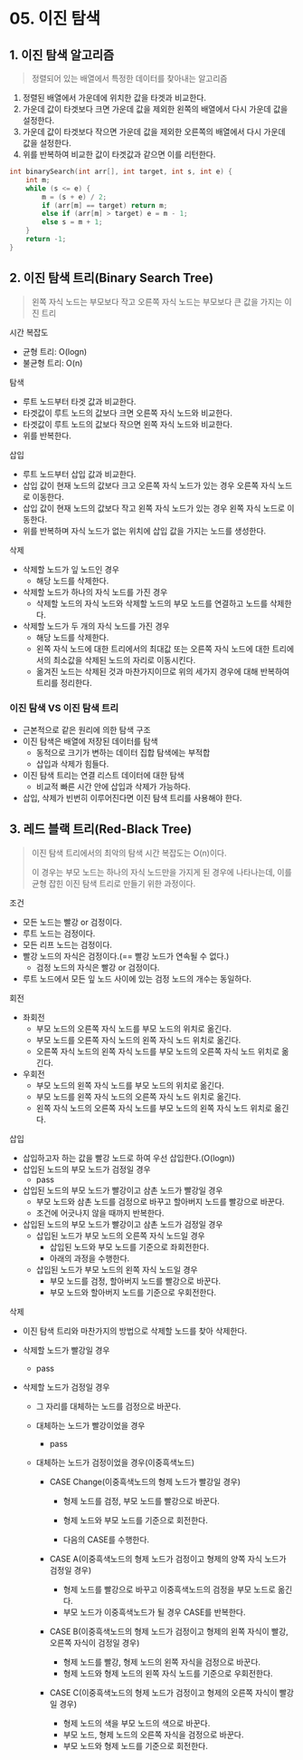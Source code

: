 # 05. 이진 탐색

## 1. 이진 탐색 알고리즘

> 정렬되어 있는 배열에서 특정한 데이터를 찾아내는 알고리즘

1. 정렬된 배열에서 가운데에 위치한 값을 타겟과 비교한다.
2. 가운데 값이 타겟보다 크면 가운데 값을 제외한 왼쪽의 배열에서 다시 가운데 값을 설정한다.
3. 가운데 값이 타겟보다 작으면 가운데 값을 제외한 오른쪽의 배열에서 다시 가운데 값을 설정한다.
4. 위를 반복하여 비교한 값이 타겟값과 같으면 이를 리턴한다.

```c++
int binarySearch(int arr[], int target, int s, int e) {
	int m;
	while (s <= e) {
		m = (s + e) / 2;
		if (arr[m] == target) return m;
		else if (arr[m] > target) e = m - 1;
		else s = m + 1;
	}
	return -1;
}
```



## 2. 이진 탐색 트리(Binary Search Tree)

> 왼쪽 자식 노드는 부모보다 작고 오른쪽 자식 노드는 부모보다 큰 값을 가지는 이진 트리

시간 복잡도

- 균형 트리: O(logn)
- 불균형 트리: O(n)

탐색

- 루트 노드부터 타겟 값과 비교한다.
- 타겟값이 루트 노드의 값보다 크면 오른쪽 자식 노드와 비교한다.
- 타겟값이 루트 노드의 값보다 작으면 왼쪽 자식 노드와 비교한다.
- 위를 반복한다.

삽입

- 루트 노드부터 삽입 값과 비교한다.
- 삽입 값이 현재 노드의 값보다 크고 오른쪽 자식 노드가 있는 경우 오른쪽 자식 노드로 이동한다.
- 삽입 값이 현재 노드의 값보다 작고 왼쪽 자식 노드가 있는 경우 왼쪽 자식 노드로 이동한다.
- 위를 반복하며 자식 노드가 없는 위치에 삽입 값을 가지는 노드를 생성한다.

삭제

- 삭제할 노드가 잎 노드인 경우
  - 해당 노드를 삭제한다.
- 삭제할 노드가 하나의 자식 노드를 가진 경우
  - 삭제할 노드의 자식 노드와 삭제할 노드의 부모 노드를 연결하고 노드를 삭제한다.
- 삭제할 노드가 두 개의 자식 노드를 가진 경우
  - 해당 노드를 삭제한다.
  - 왼쪽 자식 노드에 대한 트리에서의 최대값 또는 오른쪽 자식 노드에 대한 트리에서의 최소값을 삭제된 노드의 자리로 이동시킨다.
  - 옮겨진 노드는 삭제된 것과 마찬가지이므로 위의 세가지 경우에 대해 반복하여 트리를 정리한다.

### 이진 탐색 VS 이진 탐색 트리

- 근본적으로 같은 원리에 의한 탐색 구조
- 이진 탐색은 배열에 저장된 데이터를 탐색
  - 동적으로 크기가 변하는 데이터 집합 탐색에는 부적합
  - 삽입과 삭제가 힘들다.
- 이진 탐색 트리는 연결 리스트 데이터에 대한 탐색
  - 비교적 빠른 시간 안에 삽입과 삭제가 가능하다.
- 삽입, 삭제가 빈번히 이루어진다면 이진 탐색 트리를 사용해야 한다.



## 3. 레드 블랙 트리(Red-Black Tree)

> 이진 탐색 트리에서의 최악의 탐색 시간 복잡도는 O(n)이다.
>
> 이 경우는 부모 노드는 하나의 자식 노드만을 가지게 된 경우에 나타나는데, 이를 균형 잡힌 이진 탐색 트리로 만들기 위한 과정이다.

조건

- 모든 노드는 빨강 or 검정이다.
- 루트 노드는 검정이다.
- 모든 리프 노드는 검정이다.
- 빨강 노드의 자식은 검정이다.(== 빨강 노드가 연속될 수 없다.)
  - 검정 노드의 자식은 빨강 or 검정이다.
- 루트 노드에서 모든 잎 노드 사이에 있는 검정 노드의 개수는 동일하다.

회전

- 좌회전
  - 부모 노드의 오른쪽 자식 노드를 부모 노드의 위치로 옮긴다.
  - 부모 노드를 오른쪽 자식 노드의 왼쪽 자식 노드 위치로 옮긴다.
  - 오른쪽 자식 노드의 왼쪽 자식 노드를 부모 노드의 오른쪽 자식 노드 위치로 옮긴다.
- 우회전
  - 부모 노드의 왼쪽 자식 노드를 부모 노드의 위치로 옮긴다.
  - 부모 노드를 왼쪽 자식 노드의 오른쪽 자식 노드 위치로 옮긴다.
  - 왼쪽 자식 노드의 오른쪽 자식 노드를 부모 노드의 왼쪽 자식 노드 위치로 옮긴다.

삽입

- 삽입하고자 하는 값을 빨강 노드로 하여 우선 삽입한다.(O(logn))
- 삽입된 노드의 부모 노드가 검정일 경우
  - pass
- 삽입된 노드의 부모 노드가 빨강이고 삼촌 노드가 빨강일 경우
  - 부모 노드와 삼촌 노드를 검정으로 바꾸고 할아버지 노드를 빨강으로 바꾼다.
  - 조건에 어긋나지 않을 때까지 반복한다.
- 삽입된 노드의 부모 노드가 빨강이고 삼촌 노드가 검정일 경우
  - 삽입된 노드가 부모 노드의 오른쪽 자식 노드일 경우
    - 삽입된 노드와 부모 노드를 기준으로 좌회전한다.
    - 아래의 과정을 수행한다.
  - 삽입된 노드가 부모 노드의 왼쪽 자식 노드일 경우
    - 부모 노드를 검정, 할아버지 노드를 빨강으로 바꾼다.
    - 부모 노드와 할아버지 노드를 기준으로 우회전한다.

삭제

- 이진 탐색 트리와 마찬가지의 방법으로 삭제할 노드를 찾아 삭제한다.

- 삭제할 노드가 빨강일 경우

  - pass

- 삭제할 노드가 검정일 경우

  - 그 자리를 대체하는 노드를 검정으로 바꾼다.

  - 대체하는 노드가 빨강이었을 경우

    - pass

  - 대체하는 노드가 검정이었을 경우(이중흑색노드)

    - CASE Change(이중흑색노드의 형제 노드가 빨강일 경우)

      - 형제 노드를 검정, 부모 노드를 빨강으로 바꾼다.
      - 형제 노드와 부모 노드를 기준으로 회전한다.

      - 다음의 CASE를 수행한다.

    - CASE A(이중흑색노드의 형제 노드가 검정이고 형제의 양쪽 자식 노드가 검정일 경우)

      - 형제 노드를 빨강으로 바꾸고 이중흑색노드의 검정을 부모 노드로 옮긴다.
      - 부모 노드가 이중흑색노드가 될 경우 CASE를 반복한다.

    - CASE B(이중흑색노드의 형제 노드가 검정이고 형제의 왼쪽 자식이 빨강, 오른쪽 자식이 검정일 경우)

      - 형제 노드를 빨강, 형제 노드의 왼쪽 자식을 검정으로 바꾼다.
      - 형제 노드와 형제 노드의 왼쪽 자식 노드를 기준으로 우회전한다.

    - CASE C(이중흑색노드의 형제 노드가 검정이고 형제의 오른쪽 자식이 빨강일 경우)

      - 형제 노드의 색을 부모 노드의 색으로 바꾼다.
      - 부모 노드, 형제 노드의 오른쪽 자식을 검정으로 바꾼다.
      - 부모 노드와 형제 노드를 기준으로 회전한다.